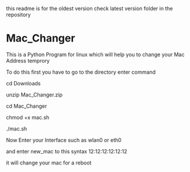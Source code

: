 this readme is for the oldest version check latest version folder in the repository

# Mac_Changer
This is a Python Program for linux which will help you to change your Mac Address temprory


To do this first you have to go to the directory enter command



cd Downloads


unzip Mac_Changer.zip


cd Mac_Changer


chmod +x mac.sh


./mac.sh


Now Enter your Interface such as wlan0 or eth0


and enter new_mac to this syntax 12:12:12:12:12:12


it will change your mac for a reboot
